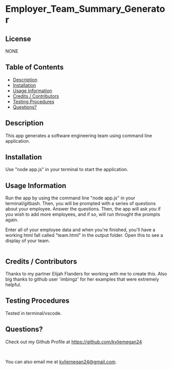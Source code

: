 # Employer_Team_Summary_Generator


## License
NONE

## Table of Contents

* [ Description ](#Description)
* [ Installation ](#Installation)
* [ Usage Information ](#Usage-Information)
* [ Credits / Contributors ](#Credits-/-Contributors)
* [ Testing Procedures ](#Testing-Procedures)
* [ Questions? ](#Questions?)


## Description
This app generates a software engineering team using command line application. 

## Installation 
Use "node app.js" in your terminal to start the application.

## Usage Information
Run the app by using the command line "node app.js" in your terminal/gitbash. Then, you will be prompted with a series of questions about your employee. Answer the questions. Then, the app will ask you if you wish to add more employees, and if so, will run throught the prompts again. 

Enter all of your employee data and when you're finished, you'll have a working html fall called "team.html" in the output folder. Open this to see a display of your team. 

<img href="team_image.png">


## Credits / Contributors

Thanks to my partner Elijah Flanders for working with me to create this. Also big thanks to github user 'imbingz' for her examples that were extremely helpful.

## Testing Procedures

Tested in terminal/vscode.

## Questions?

Check out my Github Profile at https://github.com/kyliemegan24

<br>

You can also email me at kyliemegan24@gmail.com.



